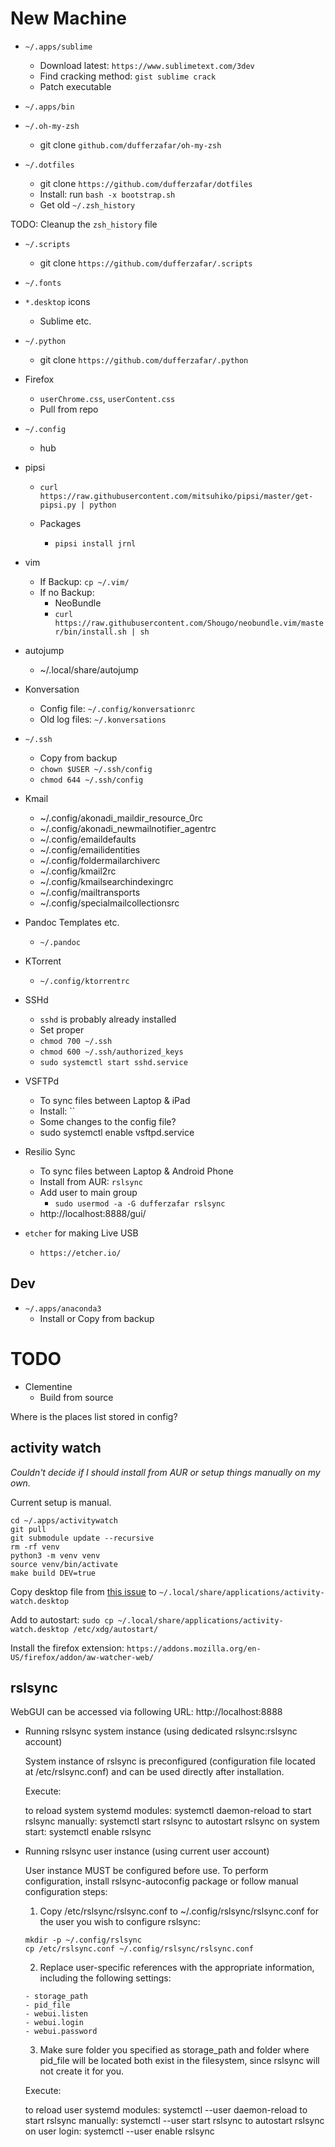
# New Machine

- `~/.apps/sublime`
    + Download latest: `https://www.sublimetext.com/3dev`
    + Find cracking method: `gist sublime crack`
    + Patch executable

- `~/.apps/bin`

- `~/.oh-my-zsh`
    + git clone `github.com/dufferzafar/oh-my-zsh`

- `~/.dotfiles`
    + git clone `https://github.com/dufferzafar/dotfiles`
    + Install: run `bash -x bootstrap.sh`
    + Get old `~/.zsh_history`

TODO: Cleanup the `zsh_history` file

- `~/.scripts`
    + git clone `https://github.com/dufferzafar/.scripts`

- `~/.fonts`

- `*.desktop` icons
    + Sublime etc.

- `~/.python`
    + git clone `https://github.com/dufferzafar/.python`

* Firefox
    - `userChrome.css`, `userContent.css`
    - Pull from repo

* `~/.config`
    - hub

* pipsi
    - `curl https://raw.githubusercontent.com/mitsuhiko/pipsi/master/get-pipsi.py | python`

    - Packages
        - `pipsi install jrnl`

* vim
    - If Backup: `cp ~/.vim/`
    - If no Backup:
        + NeoBundle
        + `curl https://raw.githubusercontent.com/Shougo/neobundle.vim/master/bin/install.sh | sh`

* autojump
    - ~/.local/share/autojump

* Konversation
    - Config file: `~/.config/konversationrc`
    - Old log files: `~/.konversations`

* `~/.ssh`
    - Copy from backup
    - `chown $USER ~/.ssh/config`
    - `chmod 644 ~/.ssh/config`

* Kmail
    - ~/.config/akonadi_maildir_resource_0rc
    - ~/.config/akonadi_newmailnotifier_agentrc
    - ~/.config/emaildefaults
    - ~/.config/emailidentities
    - ~/.config/foldermailarchiverc
    - ~/.config/kmail2rc
    - ~/.config/kmailsearchindexingrc
    - ~/.config/mailtransports
    - ~/.config/specialmailcollectionsrc

* Pandoc Templates etc.
    - `~/.pandoc`

* KTorrent
    - `~/.config/ktorrentrc`

* SSHd
    - `sshd` is probably already installed
    - Set proper 
    - `chmod 700 ~/.ssh`
    - `chmod 600 ~/.ssh/authorized_keys`
    - `sudo systemctl start sshd.service`

* VSFTPd
    - To sync files between Laptop & iPad
    - Install: ``
    - Some changes to the config file?
    - sudo systemctl enable vsftpd.service

* Resilio Sync
    - To sync files between Laptop & Android Phone
    - Install from AUR: `rslsync`
    - Add user to main group
        + `sudo usermod -a -G dufferzafar rslsync`
    - http://localhost:8888/gui/

* `etcher` for making Live USB
    - `https://etcher.io/`

## Dev

* `~/.apps/anaconda3`
    - Install or Copy from backup

# TODO

* Clementine
    - Build from source

Where is the places list stored in config?

## activity watch

_Couldn't decide if I should install from AUR or setup things manually on my own._

Current setup is manual.

```
cd ~/.apps/activitywatch
git pull
git submodule update --recursive
rm -rf venv
python3 -m venv venv
source venv/bin/activate
make build DEV=true
```

Copy desktop file from [this issue](https://github.com/ActivityWatch/activitywatch/issues/176) to `~/.local/share/applications/activity-watch.desktop`

Add to autostart: `sudo cp ~/.local/share/applications/activity-watch.desktop /etc/xdg/autostart/`

Install the firefox extension: `https://addons.mozilla.org/en-US/firefox/addon/aw-watcher-web/      `

## rslsync

 WebGUI can be accessed via following URL: http://localhost:8888

* Running rslsync system instance (using dedicated rslsync:rslsync account)

  System instance of rslsync is preconfigured (configuration file located
  at /etc/rslsync.conf) and can be used directly after installation.

  Execute:

    to reload system systemd modules:     systemctl daemon-reload
    to start rslsync manually:             systemctl start rslsync
    to autostart rslsync on system start:  systemctl enable rslsync

* Running rslsync user instance (using current user account)

  User instance MUST be configured before use. To perform configuration,
  install rslsync-autoconfig package or follow manual configuration steps:

    1. Copy /etc/rslsync/rslsync.conf to ~/.config/rslsync/rslsync.conf for
    the user you wish to configure rslsync:

      mkdir -p ~/.config/rslsync
      cp /etc/rslsync.conf ~/.config/rslsync/rslsync.conf

    2. Replace user-specific references with the appropriate information,
    including the following settings:

      - storage_path
      - pid_file
      - webui.listen
      - webui.login
      - webui.password

    3. Make sure folder you specified as storage_path and folder where pid_file will
    be located both exist in the filesystem, since rslsync will not create it for you.

  Execute:

    to reload user systemd modules:       systemctl --user daemon-reload
    to start rslsync manually:             systemctl --user start rslsync
    to autostart rslsync on user login:    systemctl --user enable rslsync
